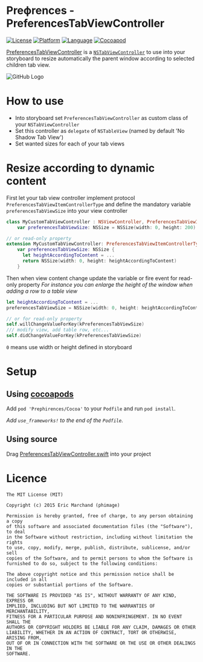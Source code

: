 # Preϕrences - PreferencesTabViewController
[![License](https://img.shields.io/badge/license-MIT-blue.svg?style=flat
            )](http://mit-license.org) [![Platform](http://img.shields.io/badge/platform-osx-lightgrey.svg?style=flat
             )](https://developer.apple.com/resources/) [![Language](http://img.shields.io/badge/language-swift-orange.svg?style=flat
             )](https://developer.apple.com/swift) [![Cocoapod](http://img.shields.io/cocoapods/v/Prephirences.svg?style=flat)](http://cocoadocs.org/docsets/Prephirences/)

[PreferencesTabViewController](PreferencesTabViewController.swift) is a [`NSTabViewController`](https://developer.apple.com/library/mac/documentation/AppKit/Reference/NSTabViewController_Class/) to use into your storyboard to resize automatically the parent window according to selected children tab view.

![GitHub Logo](PreferencesWindow.gif)

# How to use
- Into storyboard set `PreferencesTabViewController` as custom class of your `NSTabViewController`
- Set this controller as `delegate` of `NSTableView` (named by default 'No Shadow Tab View')
- Set wanted sizes for each of your tab views

# Resize according to dynamic content
First let your tab view controller implement protocol `PreferencesTabViewItemControllerType`
and define the mandatory variable `preferencesTabViewSize` into your view controller
```swift
class MyCustomTabViewController : NSViewController, PreferencesTabViewItemControllerType {
	var preferencesTabViewSize: NSSize = NSSize(width: 0, height: 200)

// or read-only property
extension MyCustomTabViewController: PreferencesTabViewItemControllerType {
    var preferencesTabViewSize: NSSize {
      let heightAccordingToContent = ...
      return NSSize(width: 0, height: heightAccordingToContent)
    }
```
Then when view content change update the variable or fire event for read-only property
*For instance you can enlarge the height of the window when adding a row to a table view*
```swift
let heightAccordingToContent = ...
preferencesTabViewSize = NSSize(width: 0, height: heightAccordingToContent)

// or for read-only property
self.willChangeValueForKey(kPreferencesTabViewSize)
/// modify view, add table row, etc...
self.didChangeValueForKey(kPreferencesTabViewSize)
```

`0` means use width or height defined in storyboard

# Setup #

## Using [cocoapods](http://cocoapods.org/) ##

Add `pod 'Prephirences/Cocoa'` to your `Podfile` and run `pod install`.

*Add `use_frameworks!` to the end of the `Podfile`.*

## Using source ##

Drag [PreferencesTabViewController.swift](PreferencesTabViewController.swift) into your project

# Licence #
```
The MIT License (MIT)

Copyright (c) 2015 Eric Marchand (phimage)

Permission is hereby granted, free of charge, to any person obtaining a copy
of this software and associated documentation files (the "Software"), to deal
in the Software without restriction, including without limitation the rights
to use, copy, modify, merge, publish, distribute, sublicense, and/or sell
copies of the Software, and to permit persons to whom the Software is
furnished to do so, subject to the following conditions:

The above copyright notice and this permission notice shall be included in all
copies or substantial portions of the Software.

THE SOFTWARE IS PROVIDED "AS IS", WITHOUT WARRANTY OF ANY KIND, EXPRESS OR
IMPLIED, INCLUDING BUT NOT LIMITED TO THE WARRANTIES OF MERCHANTABILITY,
FITNESS FOR A PARTICULAR PURPOSE AND NONINFRINGEMENT. IN NO EVENT SHALL THE
AUTHORS OR COPYRIGHT HOLDERS BE LIABLE FOR ANY CLAIM, DAMAGES OR OTHER
LIABILITY, WHETHER IN AN ACTION OF CONTRACT, TORT OR OTHERWISE, ARISING FROM,
OUT OF OR IN CONNECTION WITH THE SOFTWARE OR THE USE OR OTHER DEALINGS IN THE
SOFTWARE.
```